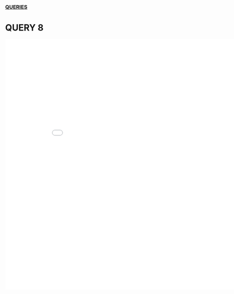 ### [QUERIES](https://nuknuk48.github.io/cs418project/queries)
# QUERY 8

<iframe width="900" height="800" frameborder="0" scrolling="no" src="//plot.ly/~SohumMehrotra/54.embed"></iframe>
